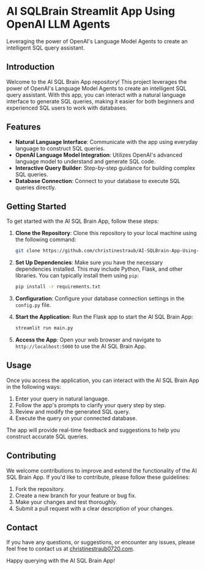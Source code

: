 # AI SQLBrain Streamlit App Using OpenAI LLM Agents

Leveraging the power of OpenAI's Language Model Agents to create an intelligent SQL query assistant.
## Introduction
Welcome to the AI SQL Brain App repository! This project leverages the power of OpenAI's Language Model Agents to create an intelligent SQL query assistant. With this app, you can interact with a natural language interface to generate SQL queries, making it easier for both beginners and experienced SQL users to work with databases.

## Features
- **Natural Language Interface**: Communicate with the app using everyday language to construct SQL queries.
- **OpenAI Language Model Integration**: Utilizes OpenAI's advanced language model to understand and generate SQL code.
- **Interactive Query Builder**: Step-by-step guidance for building complex SQL queries.
- **Database Connection**: Connect to your database to execute SQL queries directly.

## Getting Started
To get started with the AI SQL Brain App, follow these steps:

1. **Clone the Repository**: Clone this repository to your local machine using the following command:
   ```bash
   git clone https://github.com/christinestraub/AI-SQLBrain-App-Using-LLM-Agents.git
   ```

2. **Set Up Dependencies**: Make sure you have the necessary dependencies installed. This may include Python, Flask, and other libraries. You can typically install them using `pip`:

   ```bash
   pip install -r requirements.txt
   ```

3. **Configuration**: Configure your database connection settings in the `config.py` file.

4. **Start the Application**: Run the Flask app to start the AI SQL Brain App:

   ```bash
   streamlit run main.py
   ```

5. **Access the App**: Open your web browser and navigate to `http://localhost:5000` to use the AI SQL Brain App.

## Usage

Once you access the application, you can interact with the AI SQL Brain App in the following ways:

1. Enter your query in natural language.
2. Follow the app's prompts to clarify your query step by step.
3. Review and modify the generated SQL query.
4. Execute the query on your connected database.

The app will provide real-time feedback and suggestions to help you construct accurate SQL queries.

## Contributing

We welcome contributions to improve and extend the functionality of the AI SQL Brain App. If you'd like to contribute, please follow these guidelines:

1. Fork the repository.
2. Create a new branch for your feature or bug fix.
3. Make your changes and test thoroughly.
4. Submit a pull request with a clear description of your changes.


## Contact

If you have any questions, or suggestions, or encounter any issues, please feel free to contact us at [christinestraub0720.com](mailto:christinestraub0720@gmail.com).

Happy querying with the AI SQL Brain App!
